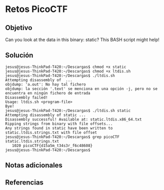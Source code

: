 # Retos PicoCTF


## Objetivo 

Can you look at the data in this binary: static? This BASH script might help!
## Solución 

```
jesus@jesus-ThinkPad-T420:~/Descargas$ chmod +x static
jesus@jesus-ThinkPad-T420:~/Descargas$ chmod +x ltdis.sh 
jesus@jesus-ThinkPad-T420:~/Descargas$ ./ltdis.sh 
Attempting disassembly of  ...
objdump: 'a.out': No hay tal fichero
objdump: la sección '.text' se menciona en una opción -j, pero no se encuentra en ningún fichero de entrada
Disassembly failed!
Usage: ltdis.sh <program-file>
Bye!
jesus@jesus-ThinkPad-T420:~/Descargas$ ./ltdis.sh static 
Attempting disassembly of static ...
Disassembly successful! Available at: static.ltdis.x86_64.txt
Ripping strings from binary with file offsets...
Any strings found in static have been written to static.ltdis.strings.txt with file offset
jesus@jesus-ThinkPad-T420:~/Descargas$ grep picoCTF static.ltdis.strings.txt 
   1020 picoCTF{d15a5m_t34s3r_f6c48608}
jesus@jesus-ThinkPad-T420:~/Descargas$ 
```

## Notas adicionales 

## Referencias 
